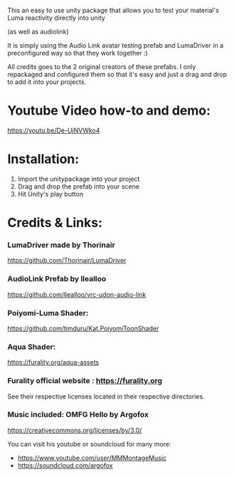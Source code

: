 This an easy to use unity package that allows you to test your material's Luma reactivity directly into unity 

(as well as audiolink)


It is simply using the Audio Link avatar testing prefab and LumaDriver in a preconfigured way so that they work together :)


All credits goes to the 2 original creators of these prefabs.
I only repackaged and configured them so that it's easy and just a drag and drop to add it into your projects.


# Youtube Video how-to and demo: 
https://youtu.be/De-UjNVWko4


# Installation: 
1) Import the unitypackage into your project
2) Drag and drop the prefab into your scene
3) Hit Unity's play button



# Credits & Links: 
### LumaDriver made by Thorinair
https://github.com/Thorinair/LumaDriver

### AudioLink Prefab by llealloo
https://github.com/llealloo/vrc-udon-audio-link


### Poiyomi-Luma Shader: 
https://github.com/timduru/Kat.PoiyomiToonShader

### Aqua Shader: 
https://furality.org/aqua-assets

### Furality official website : https://furality.org


See their respective licenses located in their respective directories. 


### Music included:  OMFG Hello by Argofox
https://creativecommons.org/licenses/by/3.0/

You can visit his youtube or soundcloud for many more: 
- https://www.youtube.com/user/MMMontageMusic
- https://soundcloud.com/argofox
